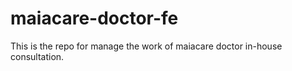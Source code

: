 # maiacare-doctor-fe
This is the repo for manage the work of maiacare doctor in-house consultation.
   

   

    






